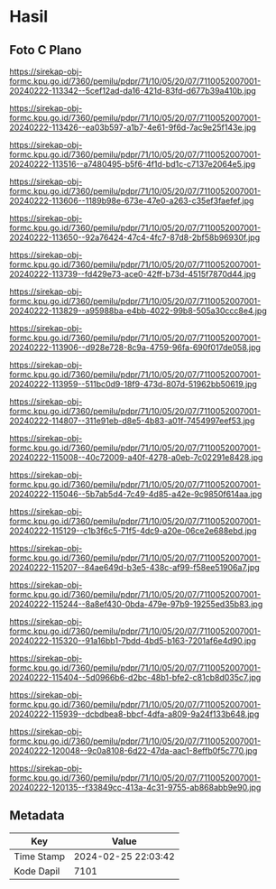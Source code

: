 # Hasil

## Foto C Plano

https://sirekap-obj-formc.kpu.go.id/7360/pemilu/pdpr/71/10/05/20/07/7110052007001-20240222-113342--5cef12ad-da16-421d-83fd-d677b39a410b.jpg

https://sirekap-obj-formc.kpu.go.id/7360/pemilu/pdpr/71/10/05/20/07/7110052007001-20240222-113426--ea03b597-a1b7-4e61-9f6d-7ac9e25f143e.jpg

https://sirekap-obj-formc.kpu.go.id/7360/pemilu/pdpr/71/10/05/20/07/7110052007001-20240222-113516--a7480495-b5f6-4f1d-bd1c-c7137e2064e5.jpg

https://sirekap-obj-formc.kpu.go.id/7360/pemilu/pdpr/71/10/05/20/07/7110052007001-20240222-113606--1189b98e-673e-47e0-a263-c35ef3faefef.jpg

https://sirekap-obj-formc.kpu.go.id/7360/pemilu/pdpr/71/10/05/20/07/7110052007001-20240222-113650--92a76424-47c4-4fc7-87d8-2bf58b96930f.jpg

https://sirekap-obj-formc.kpu.go.id/7360/pemilu/pdpr/71/10/05/20/07/7110052007001-20240222-113739--fd429e73-ace0-42ff-b73d-4515f7870d44.jpg

https://sirekap-obj-formc.kpu.go.id/7360/pemilu/pdpr/71/10/05/20/07/7110052007001-20240222-113829--a95988ba-e4bb-4022-99b8-505a30ccc8e4.jpg

https://sirekap-obj-formc.kpu.go.id/7360/pemilu/pdpr/71/10/05/20/07/7110052007001-20240222-113906--d928e728-8c9a-4759-96fa-690f017de058.jpg

https://sirekap-obj-formc.kpu.go.id/7360/pemilu/pdpr/71/10/05/20/07/7110052007001-20240222-113959--511bc0d9-18f9-473d-807d-51962bb50619.jpg

https://sirekap-obj-formc.kpu.go.id/7360/pemilu/pdpr/71/10/05/20/07/7110052007001-20240222-114807--311e91eb-d8e5-4b83-a01f-7454997eef53.jpg

https://sirekap-obj-formc.kpu.go.id/7360/pemilu/pdpr/71/10/05/20/07/7110052007001-20240222-115008--40c72009-a40f-4278-a0eb-7c02291e8428.jpg

https://sirekap-obj-formc.kpu.go.id/7360/pemilu/pdpr/71/10/05/20/07/7110052007001-20240222-115046--5b7ab5d4-7c49-4d85-a42e-9c9850f614aa.jpg

https://sirekap-obj-formc.kpu.go.id/7360/pemilu/pdpr/71/10/05/20/07/7110052007001-20240222-115129--c1b3f6c5-71f5-4dc9-a20e-06ce2e688ebd.jpg

https://sirekap-obj-formc.kpu.go.id/7360/pemilu/pdpr/71/10/05/20/07/7110052007001-20240222-115207--84ae649d-b3e5-438c-af99-f58ee51906a7.jpg

https://sirekap-obj-formc.kpu.go.id/7360/pemilu/pdpr/71/10/05/20/07/7110052007001-20240222-115244--8a8ef430-0bda-479e-97b9-19255ed35b83.jpg

https://sirekap-obj-formc.kpu.go.id/7360/pemilu/pdpr/71/10/05/20/07/7110052007001-20240222-115320--91a16bb1-7bdd-4bd5-b163-7201af6e4d90.jpg

https://sirekap-obj-formc.kpu.go.id/7360/pemilu/pdpr/71/10/05/20/07/7110052007001-20240222-115404--5d0966b6-d2bc-48b1-bfe2-c81cb8d035c7.jpg

https://sirekap-obj-formc.kpu.go.id/7360/pemilu/pdpr/71/10/05/20/07/7110052007001-20240222-115939--dcbdbea8-bbcf-4dfa-a809-9a24f133b648.jpg

https://sirekap-obj-formc.kpu.go.id/7360/pemilu/pdpr/71/10/05/20/07/7110052007001-20240222-120048--9c0a8108-6d22-47da-aac1-8effb0f5c770.jpg

https://sirekap-obj-formc.kpu.go.id/7360/pemilu/pdpr/71/10/05/20/07/7110052007001-20240222-120135--f33849cc-413a-4c31-9755-ab868abb9e90.jpg


## Metadata

| Key        | Value               |
| ---------- | ------------------- |
| Time Stamp | 2024-02-25 22:03:42 |
| Kode Dapil | 7101                |



